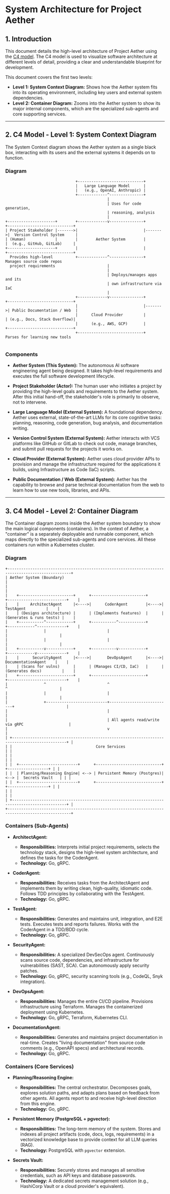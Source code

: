 # System Architecture for Project Aether

## 1. Introduction
This document details the high-level architecture of Project Aether using the [C4 model](https://c4model.com/). The C4 model is used to visualize software architecture at different levels of detail, providing a clear and understandable blueprint for development.

This document covers the first two levels:
- **Level 1: System Context Diagram:** Shows how the Aether system fits into its operating environment, including key users and external system dependencies.
- **Level 2: Container Diagram:** Zooms into the Aether system to show its major internal components, which are the specialized sub-agents and core supporting services.

---

## 2. C4 Model - Level 1: System Context Diagram

The System Context diagram shows the Aether system as a single black box, interacting with its users and the external systems it depends on to function.

### Diagram
```
                               +-----------------------------+
                               |   Large Language Model      |
                               |   (e.g., OpenAI, Anthropic) |
                               +-------------^---------------+
                                             |
                                             | Uses for code generation,
                                             | reasoning, analysis
                                             |
+---------------------+        +-------------v---------------+        +-----------------------------+
| Project Stakeholder |------->|                             |------->|  Version Control System     |
| (Human)             |        |        Aether System        |        |  (e.g., GitHub, GitLab)     |
+---------------------+        |                             |        +-----------------------------+
  Provides high-level          +-------------^---------------+        Manages source code repos
  project requirements                       |
                                             |
                                             | Deploys/manages apps and its
                                             | own infrastructure via IaC
                                             |
                               +-------------v---------------+        +-----------------------------+
                               |                             |------->| Public Documentation / Web  |
                               |      Cloud Provider         |        | (e.g., Docs, Stack Overflow)|
                               |      (e.g., AWS, GCP)       |        +-----------------------------+
                               +-----------------------------+        Parses for learning new tools


```

### Components

- **Aether System (This System):** The autonomous AI software engineering agent being designed. It takes high-level requirements and executes the full software development lifecycle.

- **Project Stakeholder (Actor):** The human user who initiates a project by providing the high-level goals and requirements to the Aether system. After this initial hand-off, the stakeholder's role is primarily to observe, not to intervene.

- **Large Language Model (External System):** A foundational dependency. Aether uses external, state-of-the-art LLMs for its core cognitive tasks: planning, reasoning, code generation, bug analysis, and documentation writing.

- **Version Control System (External System):** Aether interacts with VCS platforms like GitHub or GitLab to check out code, manage branches, and submit pull requests for the projects it works on.

- **Cloud Provider (External System):** Aether uses cloud provider APIs to provision and manage the infrastructure required for the applications it builds, using Infrastructure as Code (IaC) scripts.

- **Public Documentation / Web (External System):** Aether has the capability to browse and parse technical documentation from the web to learn how to use new tools, libraries, and APIs.

---

## 3. C4 Model - Level 2: Container Diagram

The Container diagram zooms inside the Aether system boundary to show the main logical components (containers). In the context of Aether, a "container" is a separately deployable and runnable component, which maps directly to the specialized sub-agents and core services. All these containers run within a Kubernetes cluster.

### Diagram
```
+--------------------------------------------------------------------------------------------------+
| Aether System (Boundary)                                                                         |
|                                                                                                  |
|    +------------------------+      +------------------------+      +--------------------------+    |
|    |     ArchitectAgent     |<---->|      CoderAgent        |<---->|        TestAgent         |    |
|    | (Designs architecture) |      | (Implements features)  |      | (Generates & runs tests) |    |
|    +-----------^------------+      +-----------^------------+      +------------^-------------+    |
|                |                           |                           |                       |
|                |                           |                           |                       |
|    +-----------v------------+      +-----------v------------+      +------------v-------------+    |
|    |      SecurityAgent     |<---->|       DevOpsAgent      |<---->|    DocumentationAgent    |    |
|    | (Scans for vulns)      |      | (Manages CI/CD, IaC)   |      | (Generates docs)         |    |
|    +------------------------+      +------------------------+      +--------------------------+    |
|                ^                           ^                           ^                       |
|                |                           |                           |                       |
|                +---------------------------+---------------------------+                       |
|                                            |                                                   |
|                                            | All agents read/write via gRPC                    |
|                                            v                                                   |
| +----------------------------------------------------------------------------------------------+ |
| |                                     Core Services                                            | |
| |                                                                                              | |
| |  +--------------------------+      +-----------------------------+      +------------------+ | |
| |  | Planning/Reasoning Engine| <--> | Persistent Memory (Postgres)| <--> |  Secrets Vault   | | |
| |  +--------------------------+      +-----------------------------+      +------------------+ | |
| |                                                                                              | |
| +----------------------------------------------------------------------------------------------+ |
+--------------------------------------------------------------------------------------------------+

```

### Containers (Sub-Agents)

- **ArchitectAgent:**
  - **Responsibilities:** Interprets initial project requirements, selects the technology stack, designs the high-level system architecture, and defines the tasks for the CoderAgent.
  - **Technology:** Go, gRPC.

- **CoderAgent:**
  - **Responsibilities:** Receives tasks from the ArchitectAgent and implements them by writing clean, high-quality, idiomatic code. Follows TDD principles by collaborating with the TestAgent.
  - **Technology:** Go, gRPC.

- **TestAgent:**
  - **Responsibilities:** Generates and maintains unit, integration, and E2E tests. Executes tests and reports failures. Works with the CoderAgent in a TDD/BDD cycle.
  - **Technology:** Go, gRPC.

- **SecurityAgent:**
  - **Responsibilities:** A specialized DevSecOps agent. Continuously scans source code, dependencies, and infrastructure for vulnerabilities (SAST, SCA). Can autonomously apply security patches.
  - **Technology:** Go, gRPC, security scanning tools (e.g., CodeQL, Snyk integration).

- **DevOpsAgent:**
  - **Responsibilities:** Manages the entire CI/CD pipeline. Provisions infrastructure using Terraform. Manages the containerized deployment using Kubernetes.
  - **Technology:** Go, gRPC, Terraform, Kubernetes CLI.

- **DocumentationAgent:**
  - **Responsibilities:** Generates and maintains project documentation in real-time. Creates "living documentation" from source code comments (e.g., OpenAPI specs) and architectural records.
  - **Technology:** Go, gRPC.

### Containers (Core Services)

- **Planning/Reasoning Engine:**
  - **Responsibilities:** The central orchestrator. Decomposes goals, explores solution paths, and adapts plans based on feedback from other agents. All agents report to and receive high-level direction from this engine.
  - **Technology:** Go, gRPC.

- **Persistent Memory (PostgreSQL + pgvector):**
  - **Responsibilities:** The long-term memory of the system. Stores and indexes all project artifacts (code, docs, logs, requirements) in a vectorized knowledge base to provide context for all LLM queries (RAG).
  - **Technology:** PostgreSQL with `pgvector` extension.

- **Secrets Vault:**
  - **Responsibilities:** Securely stores and manages all sensitive credentials, such as API keys and database passwords.
  - **Technology:** A dedicated secrets management solution (e.g., HashiCorp Vault or a cloud provider's equivalent).
